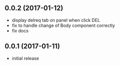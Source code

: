 ## 0.0.2 (2017-01-12)

* display delreq tab on panel when click DEL
* fix to handle change of Body component correctly
* fix docs

## 0.0.1 (2017-01-11)

* initial release
